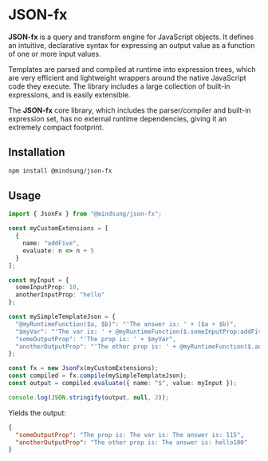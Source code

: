 # JSON-fx
**JSON-fx** is a query and transform engine for JavaScript objects.
It defines an intuitive, declarative syntax for expressing an output value as a function of one or more input values.

Templates are parsed and compiled at runtime into expression trees, which are very efficient and lightweight wrappers
around the native JavaScript code they execute. The library includes a large collection of built-in expressions,
and is easily extensible.

The **JSON-fx** core library, which includes the parser/compiler and built-in expression set, has no external
runtime dependencies, giving it an extremely compact footprint.

## Installation

```sh
npm install @mindsung/json-fx
```

## Usage

```ts
import { JsonFx } from "@mindsung/json-fx";

const myCustomExtensions = [
  {
    name: "addFive",
    evaluate: n => n + 5
  }
];

const myInput = {
  someInputProp: 10,
  anotherInputProp: "hello"
};

const mySimpleTemplateJson = {
  "@myRuntimeFunction($a, $b)": "'The answer is: ' + ($a + $b)",
  "$myVar": "'The var is: ' + @myRuntimeFunction($.someInputProp:addFive, 100)",
  "someOutputProp": "'The prop is: ' + $myVar",
  "anotherOutputProp": "'The other prop is: ' + @myRuntimeFunction($.anotherInputProp, 100)"
};

const fx = new JsonFx(myCustomExtensions);
const compiled = fx.compile(mySimpleTemplateJson);
const output = compiled.evaluate({ name: "$", value: myInput });

console.log(JSON.stringify(output, null, 2));
```

Yields the output:
```json
{
  "someOutputProp": "The prop is: The var is: The answer is: 115",
  "anotherOutputProp": "The other prop is: The answer is: hello100"
}
```
